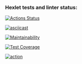 ### Hexlet tests and linter status:
[![Actions Status](https://github.com/roza-ts/python-project-50/workflows/hexlet-check/badge.svg)](https://github.com/roza-ts/python-project-50/actions)

[![asciicast](https://asciinema.org/a/558234.svg)](https://asciinema.org/a/558234)

[![Maintainability](https://api.codeclimate.com/v1/badges/c4c509708ac3d799361f/maintainability)](https://codeclimate.com/github/roza-ts/python-project-50/maintainability)

[![Test Coverage](https://api.codeclimate.com/v1/badges/c4c509708ac3d799361f/test_coverage)](https://codeclimate.com/github/roza-ts/python-project-50/test_coverage)

[![action](https://github.com/roza-ts/python-project-50/actions/workflows/action.yml/badge.svg)](https://github.com/roza-ts/python-project-50/actions/workflows/file.yml)

